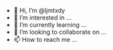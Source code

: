 - 👋 Hi, I’m @ljmtxdy
- 👀 I’m interested in ...
- 🌱 I’m currently learning ...
- 💞️ I’m looking to collaborate on ...
- 📫 How to reach me ...

<!---
ljmtxdy/ljmtxdy is a ✨ special ✨ repository because its `README.md` (this file) appears on your GitHub profile.
You can click the Preview link to take a look at your changes.
--->
